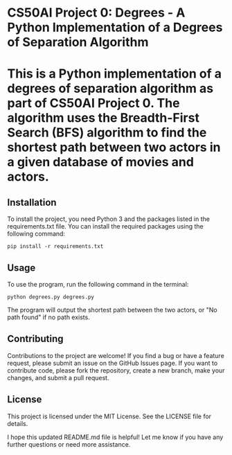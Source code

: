 # CS50AI Project 0: Degrees - A Python Implementation of a Degrees of Separation Algorithm
# This is a Python implementation of a degrees of separation algorithm as part of CS50AI Project 0. The algorithm uses the Breadth-First Search (BFS) algorithm to find the shortest path between two actors in a given database of movies and actors.

## Installation
To install the project, you need Python 3 and the packages listed in the requirements.txt file. You can install the required packages using the following command:

```pip install -r requirements.txt```

## Usage
To use the program, run the following command in the terminal:

```python degrees.py degrees.py```

The program will output the shortest path between the two actors, or "No path found" if no path exists.

## Contributing

Contributions to the project are welcome! If you find a bug or have a feature request, please submit an issue on the GitHub Issues page. If you want to contribute code, please fork the repository, create a new branch, make your changes, and submit a pull request.

## License
This project is licensed under the MIT License. See the LICENSE file for details.

I hope this updated README.md file is helpful! Let me know if you have any further questions or need more assistance.
